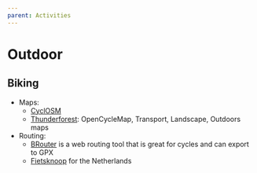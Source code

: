 ```yaml
---
parent: Activities
---
```


# Outdoor

## Biking

* Maps:
    * [CyclOSM](https://www.cyclosm.org)
    * [Thunderforest](https://www.thunderforest.com/): OpenCycleMap, Transport, Landscape, Outdoors maps
* Routing:
    * [BRouter](http://brouter.de/brouter-web) is a web routing tool that is great for cycles and can export to GPX
    * [Fietsknoop](https://www.fietsknoop.nl/planner) for the Netherlands
